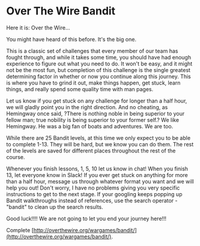 # Over The Wire Bandit
Here it is: Over the Wire...

You might have heard of this before. It's the big one.

This is a classic set of challenges that every member of our team has fought through, and while it takes some time, you should have had enough experience to figure out what you need to do. It won't be easy, and it might not be the most fun, but completion of this challenge is the single greatest determining factor in whether or now you continue along this journey. This is where you have to grind it out, make things happen, get stuck, learn things, and really spend some quality time with man pages.

Let us know if you get stuck on any challenge for longer than a half hour, we will gladly point you in the right direction. And no cheating, as Hemingway once said, ?There is nothing noble in being superior to your fellow man; true nobility is being superior to your former self.? We like Hemingway. He  was a big fan of boats and adventures. We are too.

While there are 25 Bandit levels, at this time we only expect you to be able to complete 1-13. They will be hard, but we know you can do them. The rest of the levels are saved for different places throughout the rest of the course. 

Whenever you finish lessons, 1, 5, 10 let us know in chat! When you finish 13, let everyone know in Slack! If you ever get stuck on anything for more than a half hour, message us through whatever format you want and we will help you out! Don't worry, I have no problems giving you very specific instructions to get to the next stage. If your googling keeps popping up Bandit walkthroughs instead of references, use the search operator -"bandit" to clean up the search results.

Good luck!!!! We are not going to let you end your journey here!!!

Complete [http://overthewire.org/wargames/bandit/](http://overthewire.org/wargames/bandit/).